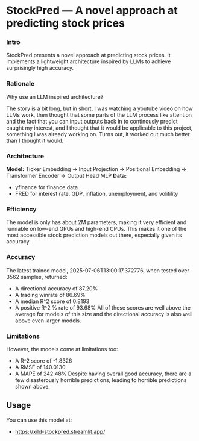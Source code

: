 # StockPred — A novel approach at predicting stock prices

### Intro
StockPred presents a novel approach at predicting stock prices. It implements a lightweight architecture inspired by LLMs to achieve surprisingly high accuracy.

### Rationale
Why use an LLM inspired architecture?

The story is a bit long, but in short, I was watching a youtube video on how LLMs work, then thought that some parts of the LLM process like attention and the fact that you can input outputs back in to continously predict caught my interest, and I thought that it would be applicable to this project, something I was already working on. Turns out, it worked out much better than I thought it would.
### Architecture
**Model:**
Ticker Embedding -> Input Projection -> Positional Embedding -> Transformer Encoder -> Output Head MLP
**Data:**
- yfinance for finance data
- FRED for interest rate, GDP, inflation, unemployment, and volitility
### Efficiency
The model is only has about 2M parameters, making it very efficient and runnable on low-end GPUs and high-end CPUs. This makes it one of the most accessible stock prediction models out there, especially given its accuracy.
### Accuracy
The latest trained model, 2025-07-06T13:00:17.372776, when tested over 3562 samples, returned:
- A directional accuracy of 87.20%
- A trading winrate of 86.69%
- A median R^2 score of 0.8193
- A positive R^2 % rate of 93.68%
All of these scores are well above the average for models of this size and the directional accuracy is also well above even larger models.
### Limitations
However, the models come at limitations too:
- A R^2 score of -1.8326
- A RMSE of 140.0130
- A MAPE of 242.48%
Despite having overall good accuracy, there are a few disasterously horrible predictions, leading to horrible predictions shown above. 
## Usage
You can use this model at:
- https://xild-stockpred.streamlit.app/

